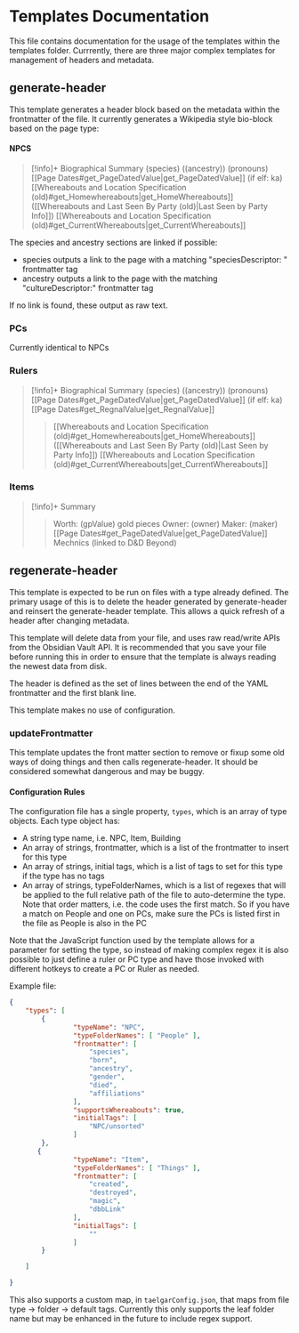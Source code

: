 # Templates Documentation

This file contains documentation for the usage of the templates within the templates folder. Currrently, there are three major complex templates for management of headers and metadata.

## generate-header
This template generates a header block based on the metadata within the frontmatter of the file. It currently generates a Wikipedia style bio-block based on the page type:

#### NPCS
>[!info]+ Biographical Summary
> (species) ((ancestry)) (pronouns)
> [[Page Dates#get_PageDatedValue|get_PageDatedValue]] (if elf: ka)
> [[Whereabouts and Location Specification (old)#get_Homewhereabouts|get_HomeWhereabouts]]
> ([[Whereabouts and Last Seen By Party (old)|Last Seen by Party Info]])
> [[Whereabouts and Location Specification (old)#get_CurrentWhereabouts|get_CurrentWhereabouts]]

The species and ancestry sections are linked if possible:
* species outputs a link to the page with a matching "speciesDescriptor: " frontmatter tag
* ancestry outputs a link to the page with the matching "cultureDescriptor:" frontmatter tag

If no link is found, these output as raw text.

### PCs
Currently identical to NPCs

### Rulers 
>[!info]+ Biographical Summary
> (species) ((ancestry)) (pronouns)
> [[Page Dates#get_PageDatedValue|get_PageDatedValue]] (if elf: ka)
>[[Page Dates#get_RegnalValue|get_RegnalValue]]
>> [[Whereabouts and Location Specification (old)#get_Homewhereabouts|get_HomeWhereabouts]]
>> ([[Whereabouts and Last Seen By Party (old)|Last Seen by Party Info]])
>> [[Whereabouts and Location Specification (old)#get_CurrentWhereabouts|get_CurrentWhereabouts]]

### Items

>[!info]+ Summary
>>Worth: (gpValue) gold pieces
>>Owner: (owner)
>>Maker: (maker)
>>  [[Page Dates#get_PageDatedValue|get_PageDatedValue]] 
>>  Mechnics (linked to D&D Beyond)
## regenerate-header
This template is expected to be run on files with a type already defined. The primary usage of this is to delete the header generated by generate-header and reinsert the generate-header template. This allows a quick refresh of a header after changing metadata.

This template will delete data from your file, and uses raw read/write APIs from the Obsidian Vault API. It is recommended that you save your file before running this in order to ensure that the template is always reading the newest data from disk.

The header is defined as the set of lines between the end of the YAML frontmatter and the first blank line.

This template makes no use of configuration. 

### updateFrontmatter
This template updates the front matter section to remove or fixup some old ways of doing things and then calls regenerate-header. It should be considered somewhat dangerous and may be buggy.

#### Configuration Rules

The configuration file has a single property, `types`, which is an array of type objects. Each type object has:
* A string type name, i.e. NPC, Item, Building
* An array of strings, frontmatter, which is a list of the frontmatter to insert for this type
* An array of strings, initial tags, which is a list of tags to set for this type if the type has no tags
* An array of strings, typeFolderNames, which is a list of regexes that will be applied to the full relative path of the file to auto-determine the type. Note that order matters, i.e. the code uses the first match. So if you have a match on People and one on PCs, make sure the PCs is listed first in the file as People is also in the PC 

Note that the JavaScript function used by the template allows for a parameter for setting the type, so instead of making complex regex it is also possible to just define a ruler or PC type and have those invoked with different hotkeys to create a PC or Ruler as needed.

Example file:
```json
{
    "types": [
        {
                "typeName": "NPC",
                "typeFolderNames": [ "People" ],
                "frontmatter": [
                    "species",
                    "born",
                    "ancestry",
                    "gender",
                    "died",                    
                    "affiliations"
                ],      
                "supportsWhereabouts": true,
                "initialTags": [
                    "NPC/unsorted"
                ]            
        },
       {
                "typeName": "Item",
                "typeFolderNames": [ "Things" ],
                "frontmatter": [
                    "created",
                    "destroyed",
                    "magic",
                    "dbbLink"
                ],      
                "initialTags": [
                    ""
                ]            
        }

    ]

}
```

This also supports a custom map, in `taelgarConfig.json`, that maps from file type -> folder -> default tags. Currently this only supports the leaf folder name but may be enhanced in the future to include regex support.